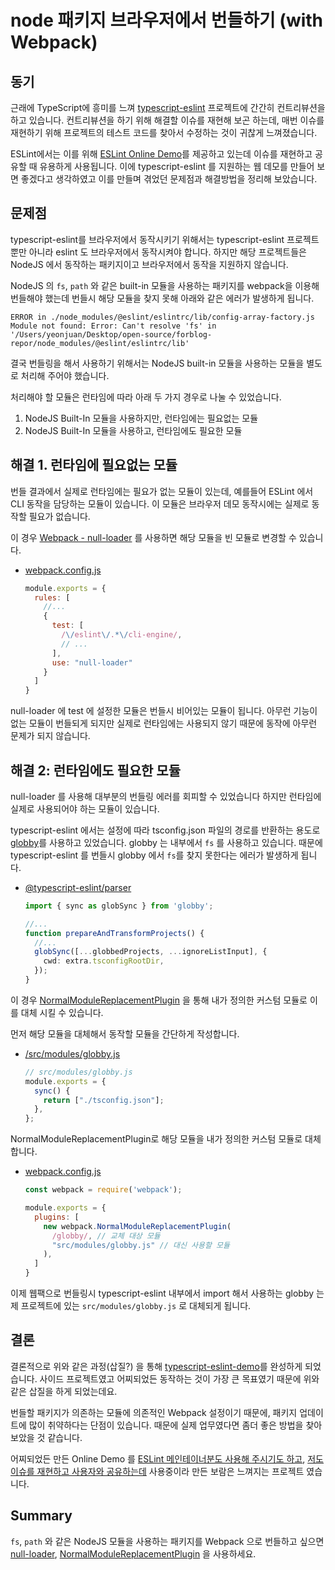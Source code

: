# node 패키지 브라우저에서 번들하기 (with Webpack)

## 동기

근래에 TypeScript에 흥미를 느껴 [typescript-eslint](https://github.com/typescript-eslint/typescript-eslint) 프로젝트에 간간히 컨트리뷰션을 하고 있습니다.
컨트리뷰션을 하기 위해 해결할 이슈를 재현해 보곤 하는데, 매번 이슈를 재현하기 위해 프로젝트의 테스트 코드를 찾아서 수정하는 것이 귀찮게 느껴졌습니다.

ESLint에서는 이를 위해 [ESLint Online Demo](https://eslint.org/demo)를 제공하고 있는데 이슈를 재현하고 공유할 때 유용하게 사용됩니다. 이에 typescript-eslint 를 지원하는 웹 데모를 만들어 보면 좋겠다고 생각하였고 이를 만들며 겪었던 문제점과 해결방법을 정리해 보았습니다.

## 문제점

typescript-eslint를 브라우저에서 동작시키기 위해서는 typescript-eslint 프로젝트 뿐만 아니라 eslint 도 브라우저에서 동작시켜야 합니다. 하지만 해당 프로젝트들은 NodeJS 에서 동작하는 패키지이고 브라우저에서 동작을 지원하지 않습니다.

NodeJS 의 `fs`, `path` 와 같은 built-in 모듈을 사용하는 패키지를 webpack을 이용해 번들해야 했는데 번들시 해당 모듈을 찾지 못해 아래와 같은 에러가 발생하게 됩니다.

```
ERROR in ./node_modules/@eslint/eslintrc/lib/config-array-factory.js
Module not found: Error: Can't resolve 'fs' in '/Users/yeonjuan/Desktop/open-source/forblog-repor/node_modules/@eslint/eslintrc/lib'
```

결국 번들링을 해서 사용하기 위해서는 NodeJS built-in 모듈을 사용하는 모듈을 별도로 처리해 주어야 했습니다.

처리해야 할 모듈은 런타임에 따라 아래 두 가지 경우로 나눌 수 있었습니다.

1. NodeJS Built-In 모듈을 사용하지만, 런타임에는 필요없는 모듈
2. NodeJS Built-In 모듈을 사용하고, 런타임에도 필요한 모듈

## 해결 1. 런타임에 필요없는 모듈

번들 결과에서 실제로 런타임에는 필요가 없는 모듈이 있는데, 예를들어 ESLint 에서 CLI 동작을 담당하는 모듈이 있습니다. 이 모듈은 브라우저 데모 동작시에는 실제로 동작할 필요가 없습니다.

이 경우 [Webpack - null-loader](https://webpack.js.org/loaders/null-loader/) 를 사용하면 해당 모듈을 빈 모듈로 변경할 수 있습니다.

- [webpack.config.js](https://github.com/yeonjuan/typescript-eslint-demo/blob/master/webpack.base.config.js#L20-L34)

    ```js
    module.exports = {
      rules: [
        //...
        {
          test: [
            /\/eslint\/.*\/cli-engine/,
            // ...
          ],
          use: "null-loader"
        }
      ]
    }
    ```

null-loader 에 test 에 설정한 모듈은 번들시 비어있는 모듈이 됩니다. 아무런 기능이 없는 모듈이 번들되게 되지만 실제로 런타임에는 사용되지 않기 때문에 동작에 아무런 문제가 되지 않습니다.

## 해결 2: 런타임에도 필요한 모듈

null-loader 를 사용해 대부분의 번들링 에러를 회피할 수 있었습니다 하지만 런타임에 실제로 사용되어야 하는 모듈이 있습니다.

typescript-eslint 에서는 설정에 따라 tsconfig.json 파일의 경로를 반환하는 용도로 [globby](https://www.npmjs.com/package/globby)를 사용하고 있었습니다. globby 는 내부에서 `fs` 를 사용하고 있습니다. 때문에 typescript-eslint 를 번들시  globby 에서 `fs`를 찾지 못한다는 에러가 발생하게 됩니다.

 - [@typescript-eslint/parser](https://github.com/typescript-eslint/typescript-eslint/blob/90a587845088da1b205e4d7d77dbc3f9447b1c5a/packages/typescript-estree/src/parser.ts)
    ```ts
    import { sync as globSync } from 'globby';

    //...
    function prepareAndTransformProjects() {
      //...
      globSync([...globbedProjects, ...ignoreListInput], {
        cwd: extra.tsconfigRootDir,
      });
    }
    ```

이 경우 [NormalModuleReplacementPlugin](https://webpack.js.org/plugins/normal-module-replacement-plugin/) 을 통해 내가 정의한 커스텀 모듈로 이를 대체 시킬 수 있습니다.

먼저 해당 모듈을 대체해서 동작할 모듈을 간단하게 작성합니다.
- [/src/modules/globby.js](https://github.com/typescript-eslint/typescript-eslint/blob/90a587845088da1b205e4d7d77dbc3f9447b1c5a/packages/typescript-estree/src/parser.ts#L2)

  ```js
  // src/modules/globby.js
  module.exports = {
    sync() {
      return ["./tsconfig.json"];
    },
  };
  ```

NormalModuleReplacementPlugin로 해당 모듈을 내가 정의한 커스텀 모듈로 대체합니다.

- [webpack.config.js](https://github.com/yeonjuan/typescript-eslint-demo/blob/master/webpack.base.config.js#L76-L78)

  ```js
  const webpack = require('webpack');

  module.exports = {
    plugins: [
      new webpack.NormalModuleReplacementPlugin(
        /globby/, // 교체 대상 모듈
        "src/modules/globby.js" // 대신 사용할 모듈
      ),
    ]
  }
  ```

이제 웹팩으로 번들링시 typescript-eslint 내부에서 import 해서 사용하는 globby 는 제 프로젝트에 있는 `src/modules/globby.js` 로 대체되게 됩니다.

## 결론

결론적으로 위와 같은 과정(삽질?) 을 통해 [typescript-eslint-demo](https://github.com/yeonjuan/typescript-eslint-demo)를 완성하게 되었습니다.
사이드 프로젝트였고 어찌되었든 동작하는 것이 가장 큰 목표였기 때문에 위와 같은 삽질을 하게 되었는데요.

번들할 패키지가 의존하는 모듈에 의존적인 Webpack 설정이기 때문에, 패키지 업데이트에 많이 취약하다는 단점이 있습니다. 때문에 실제 업무였다면 좀더 좋은 방법을 찾아보았을 것 같습니다.

어찌되었든 만든 Online Demo 를 [ESLint 메인테이너분도 사용해 주시기도 하고](https://github.com/eslint/eslint/issues/13758#issuecomment-709353258), [저도 이슈를 재현하고 사용자와 공유하는데](https://github.com/typescript-eslint/typescript-eslint/issues/2703#issuecomment-715685452) 사용중이라 만든 보람은 느껴지는 프로젝트 였습니다.


## Summary

`fs`, `path` 와 같은 NodeJS 모듈을 사용하는 패키지를 Webpack 으로 번들하고 싶으면 [null-loader](), [NormalModuleReplacementPlugin](https://webpack.js.org/plugins/normal-module-replacement-plugin/) 을 사용하세요.